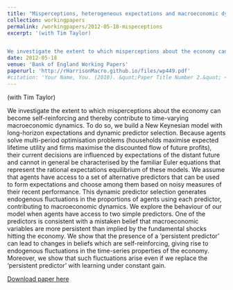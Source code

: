 ```yaml
---
title: "Misperceptions, heterogeneous expectations and macroeconomic dynamics"
collection: workingpapers
permalink: /workingpapers/2012-05-18-mispeceptions
excerpt: '(with Tim Taylor)


We investigate the extent to which misperceptions about the economy can become self-reinforcing and thereby contribute to time-varying macroeconomic dynamics using a New Keynesian model with long-horizon expectations and dynamic predictor selection. Agents have access to a set of alternative predictors to form expectations and choose among them based on noisy measures of their recent performance. This dynamic predictor selection generates endogenous fluctuations in the proportions of agents using each predictor, contributing to macroeconomic dynamics. The presence of a ‘persistent predictor’ can lead to changes in beliefs which are self-reinforcing, giving rise to endogenous fluctuations in the time-series properties of the economy. Such fluctuations arise even if we replace the ‘persistent predictor’ with learning under constant gain.'
date: 2012-05-18
venue: 'Bank of England Working Papers'
paperurl: 'http://rHarrisonMacro.github.io/files/wp449.pdf'
#citation: 'Your Name, You. (2010). &quot;Paper Title Number 2.&quot; <i>Journal 1</i>. 1(2).'
---
```

(with Tim Taylor)


We investigate the extent to which misperceptions about the economy can become self-reinforcing and thereby contribute to time-varying macroeconomic dynamics. To do so, we build a New Keynesian model with long-horizon expectations and dynamic predictor selection. Because agents solve multi-period optimisation problems (households maximise expected lifetime utility and firms maximise the discounted flow of future profits), their current decisions are influenced by expectations of the distant future and cannot in general be characterised by the familiar Euler equations that represent the rational expectations equilibrium of these models. We assume that agents have access to a set of alternative predictors that can be used to form expectations and choose among them based on noisy measures of their recent performance. This dynamic predictor selection generates endogenous fluctuations in the proportions of agents using each predictor, contributing to macroeconomic dynamics. We explore the behaviour of our model when agents have access to two simple predictors. One of the predictors is consistent with a mistaken belief that macroeconomic variables are more persistent than implied by the fundamental shocks hitting the economy. We show that the presence of a ‘persistent predictor’ can lead to changes in beliefs which are self-reinforcing, giving rise to endogenous fluctuations in the time-series properties of the economy. Moreover, we show that such fluctuations arise even if we replace the ‘persistent predictor’ with learning under constant gain.

[Download paper here](http://rHarrisonMacro.github.io/files/swp449.pdf)
